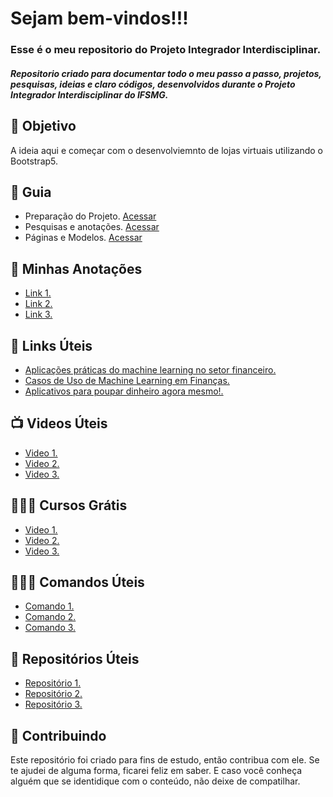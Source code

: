 <!--
# Projeto_-Integrador_Interdisciplinar
Repositorio criado para documentar todo o meu passo a passo, projetos, pesquisas, ideias e claro códigos, desenvolvidos durante o Projeto Integrador Interdisciplinar do IFSMG.
-->

<h1> Sejam bem-vindos!!!</h1>
<h3>Esse é o meu repositorio do Projeto Integrador Interdisciplinar.</h3>
<h5> 
 Repositorio criado para documentar todo o meu passo a passo, projetos, pesquisas, ideias e claro códigos, desenvolvidos durante o Projeto Integrador Interdisciplinar do IFSMG.
 </h5> 

<h2> 🎯 Objetivo </h2>
A ideia aqui e começar com o desenvolviemnto de lojas virtuais utilizando o Bootstrap5.

<h2 dir="auto"> 🚦 Guia </h2>
<ul dir="auto">
 <li> Preparação do Projeto. <a href="https://">Acessar</a> </li>
 <li> Pesquisas e anotações. <a href="https://"> Acessar </a> </li>
 <li> Páginas e Modelos. <a href="https://"> Acessar </a> </li>
 
</ul>


<h2 dir="auto"> 📝 Minhas Anotações </h2>
<ul dir="auto">
  <li><a href="https://"> Link 1. </a></li>
  <li><a href="https:/"> Link 2. </a></li>
  <li><a href="https://"> Link 3. </a></li>
  
</ul>

<h2 dir="auto"> 🔗 Links Úteis </h2>
<ul dir="auto">
  <li><a href="https://cantarinobrasileiro.com.br/blog/4-aplicacoes-praticas-do-machine-learning-no-setor-financeiro/">Aplicações práticas do machine learning no setor financeiro.</a></li>
  <li><a href="https://blog.dsacademy.com.br/10-casos-de-uso-de-machine-learning-em_financas/">Casos de Uso de Machine Learning em Finanças.</a></li>
  <li><a href="https://novoidealconsultoria.com.br/dicas/aplicativos-para-poupar-dinheiro-agora-mesmo/?pht=36801570733355363&utm_source=google&utm_medium=cpc&utm_campaign=google&gclid=Cj0KCQjw8e-gBhD0ARIsAJiDsaWVOEOA6ShuudFq_IJqEKcxe-3_5ouEyk42IlbH225V7fO-WSOWjq4aAjDuEALw_wcB">Aplicativos para poupar dinheiro agora mesmo!.</a></li>
  
</ul>



<h2 dir="auto"> 📺 Videos Úteis </h2>
<ul dir="auto">
  <li><a href="https://"> Video 1. </a></li>
  <li><a href="https://"> Video 2. </a></li>
  <li><a href="https://"> Video 3. </a></li>
  
</ul>

<h2 dir="auto"> 👨🏼‍🏫 Cursos Grátis </h2>
<ul dir="auto">
  <li><a href="https://"> Video 1. </a></li>
  <li><a href="https://"> Video 2. </a></li>
  <li><a href="https://"> Video 3. </a></li>
  
</ul>


<h2 dir="auto"> 👩🏻‍💻 Comandos Úteis </h2>
<ul dir="auto">
  <li><a href="https://"> Comando 1. </a></li>
  <li><a href="https://"> Comando 2. </a></li>
  <li><a href="https://"> Comando 3. </a></li>
  
</ul>

<h2 dir="auto"> 💼 Repositórios Úteis </h2>
<ul dir="auto">
  <li><a href="https://"> Repositório 1. </a></li>
  <li><a href="https://"> Repositório 2. </a></li>
  <li><a href="https://"> Repositório 3. </a></li>
  
</ul>





<h2 dir="auto"> 🤝 Contribuindo </h2>
<p dir="auto">
  Este repositório foi criado para fins de estudo, então contribua com ele. Se te ajudei de alguma forma, ficarei feliz em
  saber. E caso você conheça alguém que se identidique com o conteúdo, não deixe de compatilhar.
</p>
